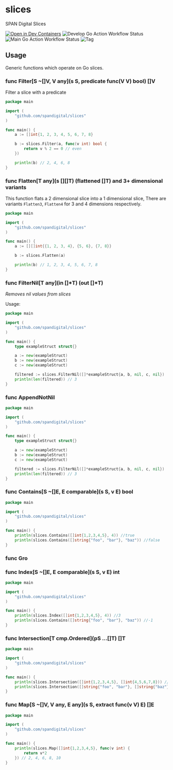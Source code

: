 # slices
SPAN Digital Slices

[![Open in Dev Containers](https://img.shields.io/static/v1?label=Dev%20Containers&message=Open&color=blue&logo=visualstudiocode)](https://vscode.dev/redirect?url=vscode://ms-vscode-remote.remote-containers/cloneInVolume?url=https://github.com/SPANDigital/slices)
![Develop Go Action Workflow Status](https://img.shields.io/github/actions/workflow/status/spandigital/slices/go.yml?branch=develop&label=develop)
![Main Go Action Workflow Status](https://img.shields.io/github/actions/workflow/status/spandigital/slices/go.yml?branch=main&label=main)
![Tag](https://img.shields.io/github/v/tag/SPANDigital/slices)

## Usage

Generic functions which operate on Go slices.

### func Filter[S ~[]V, V any](s S, predicate func(V V) bool) []V

Filter a slice with a predicate

```go
package main

import (
	"github.com/spandigital/slices"
)

func main() {
	a := []int{1, 2, 3, 4, 5, 6, 7, 8}

	b := slices.Filter(a, func(v int) bool {
        return v % 2 == 0 // even
	})

	println(b) // 2, 4, 6, 8
}
```

### func Flatten[T any](s [][]T) (flattened []T) and 3+ dimensional variants

This function flats a 2 dimensional slice into a 1 dimensional slice,
There are variants `Flatten3`, `Flatten4` for 3 and 4 dimensions respectively.

```go
package main

import (
	"github.com/spandigital/slices"
)

func main() {
	a := [][]int{{1, 2, 3, 4}, {5, 6}, {7, 8}}

	b := slices.Flatten(a)

	println(b) // 1, 2, 3, 4, 5, 6, 7, 8
}
```

### func FilterNil\[T any\](in []*T) (out []*T)

_Removes nil values from slices_

Usage:

```go
package main

import (
	"github.com/spandigital/slices"
)

func main() {
	type exampleStruct struct{}

	a := new(exampleStruct)
	b := new(exampleStruct)
	c := new(exampleStruct)

	filtered := slices.FilterNil([]*exampleStruct{a, b, nil, c, nil})
	println(len(filtered)) // 3
}
```

### func AppendNotNil

```go
package main

import (
	"github.com/spandigital/slices"
)

func main() {
	type exampleStruct struct{}

	a := new(exampleStruct)
	b := new(exampleStruct)
	c := new(exampleStruct)

	filtered := slices.FilterNil([]*exampleStruct{a, b, nil, c, nil})
	println(len(filtered)) // 3
}
```

### func Contains[S ~[]E, E comparable](s S, v E) bool

```go
package main

import (
	"github.com/spandigital/slices"
)

func main() {
	println(slices.Contains([]int{1,2,3,4,5}, 4)) //true
	println(slices.Contains([]string{"foo", "bar"}, "baz")) //false
}
```

### func Gro

### func Index[S ~[]E, E comparable](s S, v E) int

```go
package main

import (
	"github.com/spandigital/slices"
)

func main() {
	println(slices.Index([]int{1,2,3,4,5}, 4)) //3
	println(slices.Contains([]string{"foo", "bar"}, "baz")) //-1
}
```

### func Intersection[T cmp.Ordered](pS ...[]T) []T

```go
package main

import (
	"github.com/spandigital/slices"
)

func main() {
	println(slices.Intersection([]int{1,2,3,4,5}, []int{4,5,6,7,8})) // {4, 5}
	println(slices.Intersection([]string{"foo", "bar"}, []string{"baz"})) // {}
}
```

### func Map[S ~[]V, V any, E any](s S, extract func(v V) E) []E

```go
package main

import (
	"github.com/spandigital/slices"
)

func main() {
	println(slices.Map([]int{1,2,3,4,5}, func(v int) {
	    return v*2
	}) // 2, 4, 6, 8, 10
}
